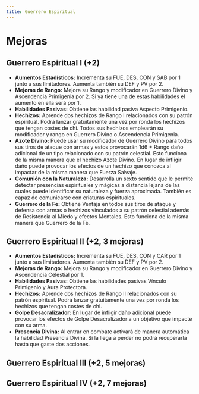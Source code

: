 ```yaml
---
title: Guerrero Espiritual
---
```


# Mejoras

## Guerrero Espiritual I (+2)

- **Aumentos Estadísticos:** Incrementa su FUE, DES, CON y SAB por 1 junto a sus limitadores. Aumenta también su DEF y PV por 2.
- **Mejoras de Rango:** Mejora su Rango y modificador en Guerrero Divino y Ascendencia Primigenia por 2. Si ya tiene una de estas habilidades el aumento en ella será por 1. 
- **Habilidades Pasivas:** Obtiene las habilidad pasiva Aspecto Primigenio.
- **Hechizos:** Aprende dos hechizos de Rango I relacionados con su patrón espiritual. Podrá lanzar gratuitamente una vez por ronda los hechizos que tengan costes de chi. Todos sus hechizos emplearán su modificador y rango en Guerrero Divino o Ascendencia Primigenia.
- **Azote Divino:** Puede usar su modificador de Guerrero Divino para todos sus tiros de ataque con armas y estos provocarán 1d6 + Rango daño adicional de un tipo relacionado con su patrón celestial. Esto funciona de la misma manera que el hechizo Azote Divino. En lugar de infligir daño puede provocar los efectos de un hechizo que conozca al impactar de la misma manera que Fuerza Salvaje.
- **Comunión con la Naturaleza:** Desarrolla un sexto sentido que le permite detectar presencias espirituales y mágicas a distancia lejana de las cuales puede identificar su naturaleza y fuerza aproximada. También es capaz de comunicarse con criaturas espirituales.
- **Guerrero de la Fe:** Obtiene Ventaja en todos sus tiros de ataque y defensa con armas o hechizos vinculados a su patrón celestial además de Resistencia al Miedo y efectos Mentales. Esto funciona de la misma manera que Guerrero de la Fe.

## Guerrero Espiritual II (+2, 3 mejoras)

- **Aumentos Estadísticos:** Incrementa su FUE, DES, CON y CAR por 1 junto a sus limitadores. Aumenta también su DEF y PV por 2.
- **Mejoras de Rango:** Mejora su Rango y modificador en Guerrero Divino y Ascendencia Celestial por 1. 
- **Habilidades Pasivas:** Obtiene las habilidades pasivas Vínculo Primigenio y Aura Protectora.
- **Hechizos:** Aprende dos hechizos de Rango II relacionados con su patrón espiritual. Podrá lanzar gratuitamente una vez por ronda los hechizos que tengan costes de chi. 
- **Golpe Desacralizador:** En lugar de infligir daño adicional puede provocar los efectos de Golpe Desacralizador a un objetivo que impacte con su arma.
- **Presencia Divina:** Al entrar en combate activará de manera automática la habilidad Presencia Divina. Si la llega a perder no podrá recuperarla hasta que gaste dos acciones.

## Guerrero Espiritual III (+2, 5 mejoras)

## Guerrero Espiritual IV (+2, 7 mejoras)